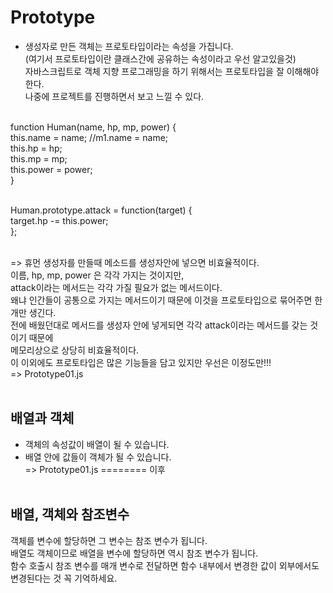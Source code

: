 # Prototype

- 생성자로 만든 객체는 프로토타입이라는 속성을 가집니다. <br/>
  (여기서 프로토타입이란 클래스간에 공유하는 속성이라고 우선 알고있을것) <br/>
  자바스크립트로 객체 지향 프로그래밍을 하기 위해서는 프로토타입을 잘 이해해야한다. <br/>
  나중에 프로젝트를 진행하면서 보고 느낄 수 있다. <br/><br/>

function Human(name, hp, mp, power) { <br/>
this.name = name; //m1.name = name; <br/>
this.hp = hp; <br/>
this.mp = mp; <br/>
this.power = power; <br/>
} <br/><br/>

Human.prototype.attack = function(target) { <br/>
target.hp -= this.power; <br/>
}; <br/><br/>

=> 휴먼 생성자를 만들때 메소드를 생성자안에 넣으면 비효율적이다. <br/>
이름, hp, mp, power 은 각각 가지는 것이지만, <br/>
attack이라는 메서드는 각각 가질 필요가 없는 메서드이다. <br/>
왜냐 인간들이 공통으로 가지는 메서드이기 때문에 이것을 프로토타입으로 묶어주면 한개만 생긴다. <br/>
전에 배웠던대로 메서드를 생성자 안에 넣게되면 각각 attack이라는 메서드를 갖는 것이기 때문에 <br/>
메모리상으로 상당히 비효율적이다. <br/>
이 이외에도 프로토타입은 많은 기능들을 담고 있지만 우선은 이정도만!!! <br/>
=> Prototype01.js <br/><br/>

## 배열과 객체

- 객체의 속성값이 배열이 될 수 있습니다. <br/>
- 배열 안에 값들이 객체가 될 수 있습니다. <br/>
  => Prototype01.js ======== 이후 <br/><br/>

## 배열, 객체와 참조변수

객체를 변수에 할당하면 그 변수는 참조 변수가 됩니다. <br/>
배열도 객체이므로 배열을 변수에 할당하면 역시 참조 변수가 됩니다. <br/>
함수 호출시 참조 변수를 매개 변수로 전달하면 함수 내부에서 변경한 값이 외부에서도 변경된다는 것 꼭 기억하세요. <br/><br/>
